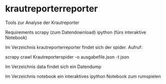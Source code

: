 krautreporterreporter
=====================

Tools zur Analyse der Krautreporter

Requirements
scrapy (zum Datendownload)
ipython (fürs interaktive Notebook)

Im Verzeichnis krautreporterreporter findet sich der spider. Aufruf:

scrapy crawl Krautreporterspider -o ausgabefile.json -t json

Im Verzeichnis data findet sich ein Datendump

Im Verzeichnis notebook ein interaktives ipython Notebook zum rumspielen
